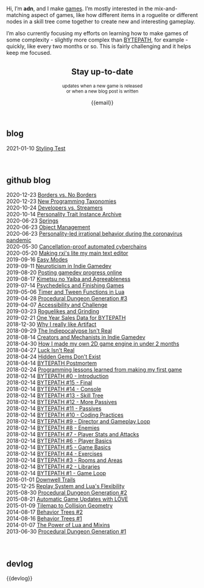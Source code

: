 <!--
title: adn's web page
-->

<br>

Hi, I’m **adn**, and I make [games](https://store.steampowered.com/dev/a327ex). I’m mostly interested in the mix-and-matching aspect of games, 
like how different items in a roguelite or different nodes in a skill tree come together to create new and interesting gameplay.

I’m also currently focusing my efforts on learning how to make games of some complexity - slightly more complex than 
[BYTEPATH](https://store.steampowered.com/app/760330/BYTEPATH/), for example - quickly, like every two months or so. 
This is fairly challenging and it helps keep me focused.

<div align="center">
<h2 class="links">Stay up-to-date</h2>
<small>updates when a new game is released</small><br>
<small>or when a new blog post is written</small>

{{email}}
</div>

<br>

## blog

<div class="post"><span class="post-date">2021-01-10</span> <span class="post-title"><a href='blog/styling-test'>Styling Test</a></span></div>

<br>
<br>

## github blog

<div class="post"><span class="post-date">2020-12-23</span> <span class="post-title"><a href="https://github.com/a327ex/blog/issues/66" target="_blank">Borders vs. No Borders</a></span></div>
<div class="post"><span class="post-date">2020-12-23</span> <span class="post-title"><a href="https://github.com/a327ex/blog/issues/63" target="_blank">New Programming Taxonomies</a></span></div>
<div class="post"><span class="post-date">2020-10-24</span> <span class="post-title"><a href="https://github.com/a327ex/blog/issues/62" target="_blank">Developers vs. Streamers</a></span></div>
<div class="post"><span class="post-date">2020-10-14</span> <span class="post-title"><a href="https://github.com/a327ex/blog/issues/61" target="_blank">Personality Trait Instance Archive</a></span></div>
<div class="post"><span class="post-date">2020-06-23</span> <span class="post-title"><a href="https://github.com/a327ex/blog/issues/60" target="_blank">Springs</a></span></div>
<div class="post"><span class="post-date">2020-06-23</span> <span class="post-title"><a href="https://github.com/a327ex/blog/issues/59" target="_blank">Object Management</a></span></div>
<div class="post"><span class="post-date">2020-06-23</span> <span class="post-title"><a href="https://github.com/a327ex/blog/issues/58" target="_blank">Personality-led irrational behavior during the coronavirus pandemic</a></span></div>
<div class="post"><span class="post-date">2020-05-30</span> <span class="post-title"><a href="https://github.com/a327ex/blog/issues/57" target="_blank">Cancellation-proof automated cyberchains</a></span></div>
<div class="post"><span class="post-date">2020-05-20</span> <span class="post-title"><a href="https://github.com/a327ex/blog/issues/56" target="_blank">Making rxi's lite my main text editor</a></span></div>
<div class="post"><span class="post-date">2019-09-16</span> <span class="post-title"><a href="https://github.com/adnzzzzZ/blog/issues/54" target="_blank">Easy Modes</a></span></div>
<div class="post"><span class="post-date">2019-09-11</span> <span class="post-title"><a href="https://github.com/adnzzzzZ/blog/issues/53" target="_blank">Neuroticism in Indie Gamedev</a></span></div>
<div class="post"><span class="post-date">2019-08-20</span> <span class="post-title"><a href="https://github.com/adnzzzzZ/blog/issues/52" target="_blank">Posting gamedev progress online</a></span></div>
<div class="post"><span class="post-date">2019-08-17</span> <span class="post-title"><a href="https://github.com/adnzzzzZ/blog/issues/50" target="_blank">Kimetsu no Yaiba and Agreeableness</a></span></div>
<div class="post"><span class="post-date">2019-07-14</span> <span class="post-title"><a href="https://github.com/adnzzzzZ/blog/issues/51" target="_blank">Psychedelics and Finishing Games</a></span></div>
<div class="post"><span class="post-date">2019-05-06</span> <span class="post-title"><a href="https://github.com/adnzzzzZ/blog/issues/48" target="_blank">Timer and Tween Functions in Lua</a></span></div>
<div class="post"><span class="post-date">2019-04-28</span> <span class="post-title"><a href="https://github.com/adonaac/blog/issues/47" target="_blank">Procedural Dungeon Generation #3</a></span></div>
<div class="post"><span class="post-date">2019-04-07</span> <span class="post-title"><a href="https://github.com/SSYGEN/blog/issues/46" target="_blank">Accessibility and Challenge</a></span></div>
<div class="post"><span class="post-date">2019-03-23</span> <span class="post-title"><a href="https://github.com/SSYGEN/blog/issues/45" target="_blank">Roguelikes and Grinding</a></span></div>
<div class="post"><span class="post-date">2019-02-21</span> <span class="post-title"><a href="https://github.com/SSYGEN/blog/issues/44" target="_blank">One Year Sales Data for BYTEPATH</a></span></div>
<div class="post"><span class="post-date">2018-12-30</span> <span class="post-title"><a href="https://github.com/SSYGEN/blog/issues/43" target="_blank">Why I really like Artifact</a></span></div>
<div class="post"><span class="post-date">2018-09-29</span> <span class="post-title"><a href="https://github.com/SSYGEN/blog/issues/41" target="_blank">The Indiepocalypse Isn't Real</a></span></div>
<div class="post"><span class="post-date">2018-08-14</span> <span class="post-title"><a href="https://github.com/SSYGEN/blog/issues/40" target="_blank">Creators and Mechanists in Indie Gamedev</a></span></div>
<div class="post"><span class="post-date">2018-04-30</span> <span class="post-title"><a href="https://github.com/adonaac/blog/issues/39" target="_blank">How I made my own 2D game engine in under 2 months</a></span></div>
<div class="post"><span class="post-date">2018-04-27</span> <span class="post-title"><a href="https://github.com/adonaac/blog/issues/38" target="_blank">Luck Isn't Real</a></span></div>
<div class="post"><span class="post-date">2018-04-24</span> <span class="post-title"><a href="https://github.com/adonaac/blog/issues/37" target="_blank">Hidden Gems Don't Exist</a></span></div>
<div class="post"><span class="post-date">2018-04-14</span> <span class="post-title"><a href="https://github.com/adonaac/blog/issues/35" target="_blank">BYTEPATH Postmortem</a></span></div>
<div class="post"><span class="post-date">2018-02-24</span> <span class="post-title"><a href="https://github.com/SSYGEN/blog/issues/31" target="_blank">Programming lessons learned from making my first game</a></span></div>
<div class="post"><span class="post-date">2018-02-14</span> <span class="post-title"><a href="https://github.com/adonaac/blog/issues/30" target="_blank">BYTEPATH #0 - Introduction</a></span></div>
<div class="post"><span class="post-date">2018-02-14</span> <span class="post-title"><a href="https://github.com/adonaac/blog/issues/29" target="_blank">BYTEPATH #15 - Final</a></span></div>
<div class="post"><span class="post-date">2018-02-14</span> <span class="post-title"><a href="https://github.com/adonaac/blog/issues/28" target="_blank">BYTEPATH #14 - Console</a></span></div>
<div class="post"><span class="post-date">2018-02-14</span> <span class="post-title"><a href="https://github.com/adonaac/blog/issues/27" target="_blank">BYTEPATH #13 - Skill Tree</a></span></div>
<div class="post"><span class="post-date">2018-02-14</span> <span class="post-title"><a href="https://github.com/adonaac/blog/issues/26" target="_blank">BYTEPATH #12 - More Passives</a></span></div>
<div class="post"><span class="post-date">2018-02-14</span> <span class="post-title"><a href="https://github.com/adonaac/blog/issues/25" target="_blank">BYTEPATH #11 - Passives</a></span></div>
<div class="post"><span class="post-date">2018-02-14</span> <span class="post-title"><a href="https://github.com/adonaac/blog/issues/24" target="_blank">BYTEPATH #10 - Coding Practices</a></span></div>
<div class="post"><span class="post-date">2018-02-14</span> <span class="post-title"><a href="https://github.com/adonaac/blog/issues/23" target="_blank">BYTEPATH #9 - Director and Gameplay Loop</a></span></div>
<div class="post"><span class="post-date">2018-02-14</span> <span class="post-title"><a href="https://github.com/adonaac/blog/issues/22" target="_blank">BYTEPATH #8 - Enemies</a></span></div>
<div class="post"><span class="post-date">2018-02-14</span> <span class="post-title"><a href="https://github.com/adonaac/blog/issues/21" target="_blank">BYTEPATH #7 - Player Stats and Attacks</a></span></div>
<div class="post"><span class="post-date">2018-02-14</span> <span class="post-title"><a href="https://github.com/adonaac/blog/issues/20" target="_blank">BYTEPATH #6 - Player Basics</a></span></div>
<div class="post"><span class="post-date">2018-02-14</span> <span class="post-title"><a href="https://github.com/adonaac/blog/issues/19" target="_blank">BYTEPATH #5 - Game Basics</a></span></div>
<div class="post"><span class="post-date">2018-02-14</span> <span class="post-title"><a href="https://github.com/adonaac/blog/issues/18" target="_blank">BYTEPATH #4 - Exercises</a></span></div>
<div class="post"><span class="post-date">2018-02-14</span> <span class="post-title"><a href="https://github.com/adonaac/blog/issues/17" target="_blank">BYTEPATH #3 - Rooms and Areas</a></span></div>
<div class="post"><span class="post-date">2018-02-14</span> <span class="post-title"><a href="https://github.com/adonaac/blog/issues/16" target="_blank">BYTEPATH #2 - Libraries</a></span></div>
<div class="post"><span class="post-date">2018-02-14</span> <span class="post-title"><a href="https://github.com/adonaac/blog/issues/15" target="_blank">BYTEPATH #1 - Game Loop</a></span></div>
<div class="post"><span class="post-date">2016-01-01</span> <span class="post-title"><a href="https://github.com/adonaac/blog/issues/9" target="_blank">Downwell Trails</a></span></div>
<div class="post"><span class="post-date">2015-12-25</span> <span class="post-title"><a href="https://github.com/adonaac/blog/issues/8" target="_blank">Replay System and Lua's Flexibility</a></span></div>
<div class="post"><span class="post-date">2015-08-30</span> <span class="post-title"><a href="https://github.com/adonaac/blog/issues/7" target="_blank">Procedural Dungeon Generation #2</a></span></div>
<div class="post"><span class="post-date">2015-08-21</span> <span class="post-title"><a href="https://github.com/adonaac/blog/issues/6" target="_blank">Automatic Game Updates with LÖVE</a></span></div>
<div class="post"><span class="post-date">2015-01-09</span> <span class="post-title"><a href="https://github.com/adonaac/blog/issues/5" target="_blank">Tilemap to Collision Geometry</a></span></div>
<div class="post"><span class="post-date">2014-08-17</span> <span class="post-title"><a href="https://github.com/adonaac/blog/issues/4" target="_blank">Behavior Trees #2</a></span></div>
<div class="post"><span class="post-date">2014-08-16</span> <span class="post-title"><a href="https://github.com/adonaac/blog/issues/3" target="_blank">Behavior Trees #1</a></span></div>
<div class="post"><span class="post-date">2014-01-07</span> <span class="post-title"><a href="https://github.com/adonaac/blog/issues/2" target="_blank">The Power of Lua and Mixins</a></span></div>
<div class="post"><span class="post-date">2013-06-30</span> <span class="post-title"><a href="https://github.com/adonaac/blog/issues/1" target="_blank">Procedural Dungeon Generation #1</a></span></div>

<br>
<br>

## devlog

{{devlog}}
